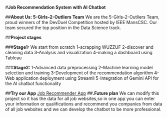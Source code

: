 #**Job Recommendation System with AI Chatbot**

##**About Us: 5-Girls-2-Outliers Team**
We are the 5-Girls-2-Outliers Team, proud winners of the DevDuel Competition hosted by IEEE MansCSC. 
Our team secured the top position in the Data Science track.

##**Project stages**

 ###**Stage1:**
 We start from scratch 1-scrapping WUZZUF 2-discover and cleaning data 3-Analysis and visualization
4-making a dashboard using Tableau 

###**Stage2:**
1-Advanced data preprocessing 2-Machine learning model selection and training
3-Development of the recommendation algorithm 4-Web application deployment using Streamli
5-Integration of Gemini API for the AI chatbot functionality

##**Try our App**
[Job Recommender App](https://devduel-kegejrenhg4qsngw5hxyag.streamlit.app/)
##**.Future plan**
We can modify this project so it has the data for all job websites,so in one app
you can enter your information or qualifications and recommend you companies from data of all job websites and
we can develop the chatbot to be more professional.

